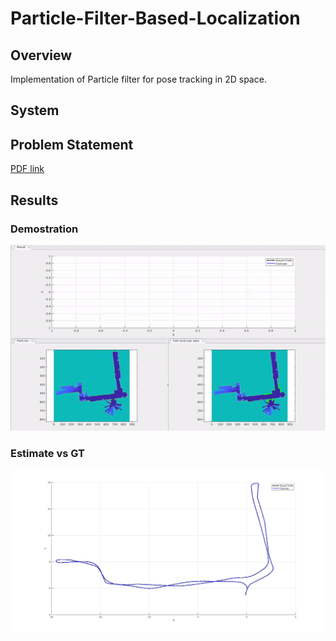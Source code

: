 # Particle-Filter-Based-Localization
## Overview
Implementation of Particle filter for pose tracking in 2D space.

## System
## Problem Statement
[PDF link](week4.pdf)

## Results
### Demostration
<p align="center">
<img src="results/demo.gif"/>
</p>

### Estimate vs GT
<p align="middle">
  <img src="./results/gtvsest.png" />
</p>